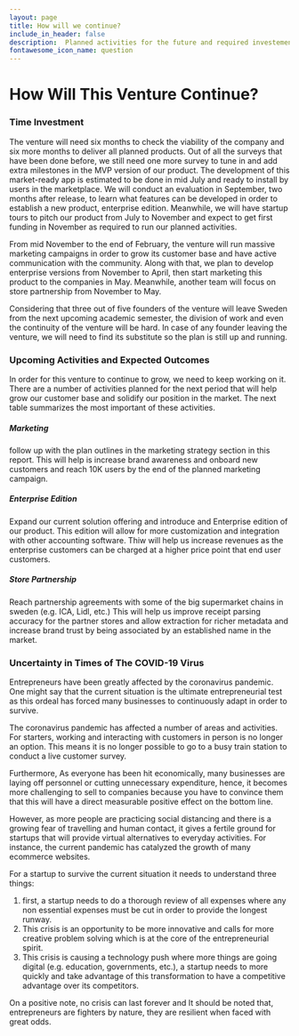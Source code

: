 ```yaml
---
layout: page
title: How will we continue?
include_in_header: false
description:  Planned activities for the future and required investements.
fontawesome_icon_name: question
---
```

# How Will This Venture Continue?

### Time Investment

The venture will need six months to check the viability of the company and six more months to deliver all planned products. Out of all the surveys that have been done before, we still need one more survey to tune in and add extra milestones in the MVP version of our product. The development of this market-ready app is estimated to be done in mid July and ready to install by users in the marketplace. We will conduct an evaluation in September, two months after release, to learn what features can be developed in order to establish a new product, enterprise edition. Meanwhile, we will have startup tours to pitch our product from July to November and expect to get first funding in November as required to run our planned activities.

From mid November to the end of February, the venture will run massive marketing campaigns in order to grow its customer base and have active communication with the community. Along with that, we plan to develop enterprise versions from November to April, then start marketing this product to the companies in May. Meanwhile, another team will focus on store partnership from November to May.

Considering that three out of five founders of the venture will leave Sweden from the next upcoming academic semester, the division of work and even the continuity of the venture will be hard. In case of any founder leaving the venture, we will need to find its substitute so the plan is still up and running.

### Upcoming Activities and Expected Outcomes

In order for this venture to continue to grow, we need to keep working on it. There are a number of activities planned for the next period that will help grow our customer base and solidify our position in the market. The next table summarizes the most important of these activities.

##### Marketing 

follow up with the plan outlines in the marketing strategy section in this report. This will help is increase brand awareness and onboard new customers and reach 10K users by the end of the planned marketing campaign.

##### Enterprise Edition 

Expand our current solution offering and introduce and Enterprise edition of our product. This edition will allow for more customization and integration with other accounting software. Thiw will help us increase revenues as the enterprise customers can be charged at a higher price point that end user customers.

##### Store Partnership

Reach partnership agreements with some of the big supermarket chains in sweden (e.g. ICA, Lidl, etc.) This will help us improve receipt parsing accuracy for the partner stores and allow extraction for richer metadata and increase brand trust by being associated by an established name in the market.

### Uncertainty in Times of The COVID-19 Virus

Entrepreneurs have been greatly affected by the coronavirus pandemic. One might say that the current situation is the ultimate entrepreneurial test as this ordeal has forced many businesses to continuously adapt in order to survive. 

The coronavirus pandemic has affected a number of areas and activities. For starters, working and interacting with customers in person is no longer an option.  This means it is no longer possible to go to a busy train station to conduct a live customer survey.

Furthermore, As everyone has been hit economically, many businesses are laying off personnel or cutting unnecessary expenditure, hence, it becomes more challenging to sell to companies because you have to convince them that this will have a direct measurable positive effect on the bottom line.

However, as more people are practicing social distancing and there is a growing fear of travelling and human contact, it gives a fertile ground for startups that will provide virtual alternatives to everyday activities. For instance, the current pandemic has catalyzed the growth of many ecommerce websites.

For a startup to survive the current situation it needs to understand three things: 

1. first, a startup needs to do a thorough review of all expenses where any non essential expenses must be cut in order to provide the longest runway. 
2. This crisis is an opportunity to be more innovative and calls for more creative problem solving which is at the core of the entrepreneurial spirit. 
3. This crisis is causing a technology push where more things are going digital (e.g. education, governments, etc.), a startup needs to more quickly and take advantage of this transformation to have a competitive advantage over its competitors.

On a positive note, no crisis can last forever and It should be noted that, entrepreneurs are fighters by nature, they are resilient when faced with great odds.

